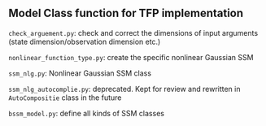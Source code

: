 ## Model Class function for TFP implementation

`check_arguement.py`: check and correct the dimensions of input arguments (state dimension/observation dimension etc.)

`nonlinear_function_type.py`: create the specific nonlinear Gaussian SSM

`ssm_nlg.py`: Nonlinear Gaussian SSM class

`ssm_nlg_autocomplie.py`: deprecated. Kept for review and rewritten in `AutoCompositie` class in the future

`bssm_model.py`: define all kinds of SSM classes

